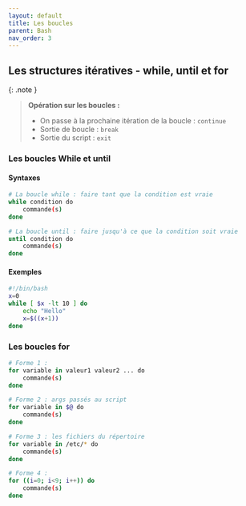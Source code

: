 ```yaml
---
layout: default
title: Les boucles
parent: Bash
nav_order: 3
---
```


## Les structures itératives - while, until et for

{: .note }

> **Opération sur les boucles :**
>
> - On passe à la prochaine itération de la boucle : `continue`
> - Sortie de boucle : `break`
> - Sortie du script : `exit`

### Les boucles While et until

#### Syntaxes

```bash
# La boucle while : faire tant que la condition est vraie
while condition do
    commande(s)
done
```

```bash
# La boucle until : faire jusqu'à ce que la condition soit vraie
until condition do
    commande(s)
done
```

#### Exemples

```bash
#!/bin/bash
x=0
while [ $x -lt 10 ] do
    echo "Hello"
    x=$((x+1))
done
```

### Les boucles for

```bash
# Forme 1 :
for variable in valeur1 valeur2 ... do
    commande(s)
done
```

```bash
# Forme 2 : args passés au script
for variable in $@ do
    commande(s)
done
```

```bash
# Forme 3 : les fichiers du répertoire
for variable in /etc/* do
    commande(s)
done
```

```bash
# Forme 4 :
for ((i=0; i<9; i++)) do
    commande(s)
done
```
